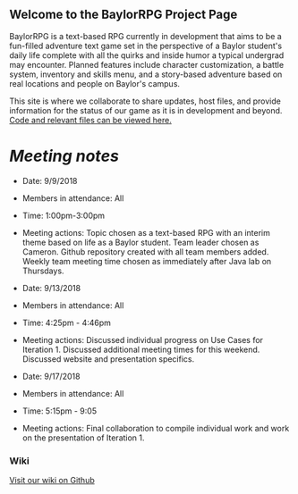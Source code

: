 ## Welcome to the BaylorRPG Project Page

BaylorRPG is a text-based RPG currently in development that aims to be a fun-filled adventure text game set in the perspective of a Baylor student's daily life complete with all the quirks and inside humor a typical undergrad may encounter. Planned features include character customization, a battle system, inventory and skills menu, and a story-based adventure based on real locations and people on Baylor's campus.

This site is where we collaborate to share updates, host files, and provide information for the status of our 
game as it is in development and beyond. [Code and relevant files can be viewed here.](https://github.com/cameron1701/BaylorRPG.git)

# *Meeting notes*  
* Date: 9/9/2018
* Members in attendance: All
* Time: 1:00pm-3:00pm
* Meeting actions: Topic chosen as a text-based RPG with an interim theme based on life as a Baylor student.
  Team leader chosen as Cameron. Github repository created with all team members added. Weekly team meeting time
  chosen as immediately after Java lab on Thursdays. 

* Date: 9/13/2018  
* Members in attendance: All  
* Time: 4:25pm - 4:46pm
* Meeting actions: Discussed individual progress on Use Cases for Iteration 1. Discussed additional meeting times for 
  this weekend. Discussed website and presentation specifics.
  
* Date: 9/17/2018 
* Members in attendance: All 
* Time: 5:15pm - 9:05
* Meeting actions: Final collaboration to compile individual work and work on the presentation of Iteration 1.

### Wiki

[Visit our wiki on Github](https://github.com/cameron1701/BaylorRPG/wiki)
